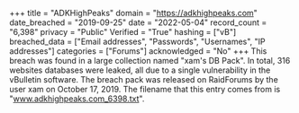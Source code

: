 +++
title = "ADKHighPeaks"
domain = "https://adkhighpeaks.com"
date_breached = "2019-09-25"
date = "2022-05-04"
record_count = "6,398"
privacy = "Public"
Verified = "True"
hashing = ["vB"]
breached_data = ["Email addresses", "Passwords", "Usernames", "IP addresses"]
categories = ["Forums"]
acknowledged = "No"
+++
This breach was found in a large collection named "xam's DB Pack". In total, 316 websites databases were leaked, all due to a single vulnerability in the vBulletin software. The breach pack was released on RaidForums by the user xam on October 17, 2019. The filename that this entry comes from is "www.adkhighpeaks.com_6398.txt".
